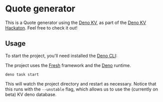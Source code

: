# Quote generator

This is a Quote generator using the [Deno KV](https://deno.com/kv), as part of
the [Deno KV Hackaton](https://deno.com/blog/deno-kv-hackathon). Feel free to
check it out!

## Usage

To start the project, you'll need installed the
[Deno CLI](https://deno.com/manual@v1.34.2/getting_started/installation):

The project uses the [Fresh](https://fresh.deno.dev/) framework and the
[Deno](https://deno.com/runtime) runtime.

```
deno task start
```

This will watch the project directory and restart as necessary. Notice that this
runs with the `--unstable` flag, which allows us to use the (currently on beta)
KV deno database.
